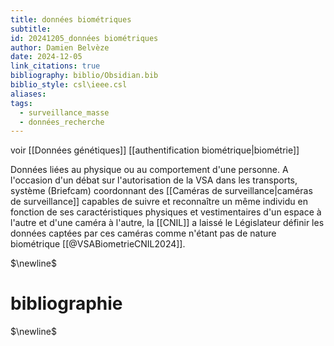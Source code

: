 ```yaml
---
title: données biométriques
subtitle: 
id: 20241205_données biométriques
author: Damien Belvèze
date: 2024-12-05
link_citations: true
bibliography: biblio/Obsidian.bib
biblio_style: csl\ieee.csl
aliases: 
tags:
  - surveillance_masse
  - données_recherche
---
```

voir [[Données génétiques]]
[[authentification biométrique|biométrie]]

Données liées au physique ou au comportement d'une personne. A l'occasion d'un débat sur l'autorisation de la VSA dans les transports, système (Briefcam) coordonnant des [[Caméras de surveillance|caméras de surveillance]] capables de suivre et reconnaître un même individu en fonction de ses caractéristiques physiques et vestimentaires d'un espace à l'autre et d'une caméra à l'autre, la [[CNIL]] a laissé le Législateur définir les données captées par ces caméras comme n'étant pas de nature biométrique [[@VSABiometrieCNIL2024]].  


$\newline$
# bibliographie
$\newline$






